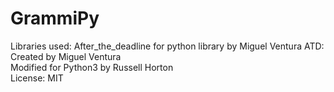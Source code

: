 # GrammiPy

Libraries used: After_the_deadline for python library by Miguel Ventura
ATD:</br> 
Created by Miguel Ventura </br>
Modified for Python3 by Russell Horton</br>
License: MIT</br>
